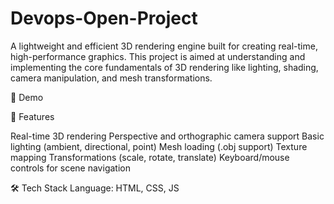 # Devops-Open-Project

A lightweight and efficient 3D rendering engine built for creating real-time, high-performance graphics. This project is aimed at understanding and implementing the core fundamentals of 3D rendering like lighting, shading, camera manipulation, and mesh transformations.

📸 Demo

🚀 Features

Real-time 3D rendering
Perspective and orthographic camera support
Basic lighting (ambient, directional, point)
Mesh loading (.obj support)
Texture mapping
Transformations (scale, rotate, translate)
Keyboard/mouse controls for scene navigation

🛠️ Tech Stack
Language: HTML, CSS, JS
